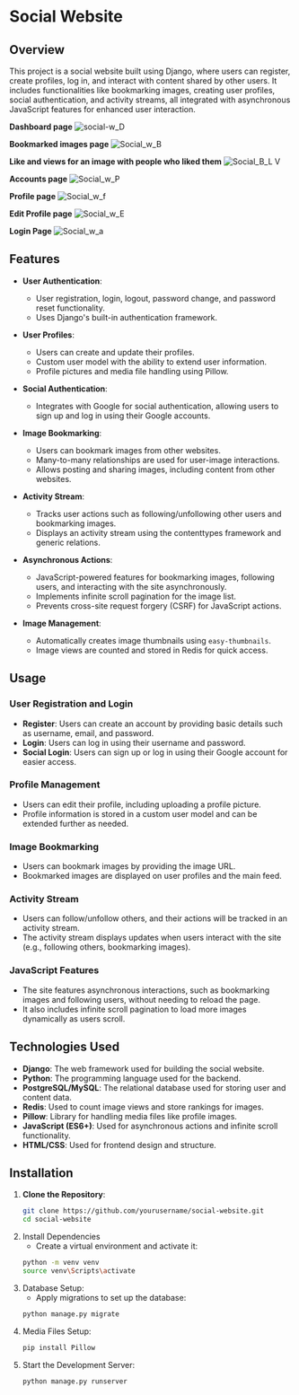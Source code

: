 # Social Website

## Overview
This project is a social website built using Django, where users can register, create profiles, log in, and interact with content shared by other users. It includes functionalities like bookmarking images, creating user profiles, social authentication, and activity streams, all integrated with asynchronous JavaScript features for enhanced user interaction.

**Dashboard page**
![social-w_D](https://github.com/user-attachments/assets/9f81e269-1500-4264-983f-5629b050eb7e)

**Bookmarked images page**
![Social_w_B](https://github.com/user-attachments/assets/de76ea5b-17a3-4e1f-92e3-ab65260a732c)

**Like and views for an image with people who liked them**
![Social_B_L V](https://github.com/user-attachments/assets/20a77a64-463f-4275-a1fa-2f78f7a3f1e9)

**Accounts page**
![Social_w_P](https://github.com/user-attachments/assets/2613102e-af54-49d2-a6b6-f0feef364866)

**Profile page**
![Social_w_f](https://github.com/user-attachments/assets/9648366a-9cb2-4ea4-bfbe-4aa9a4f24eb0)

**Edit Profile page**
![Social_w_E](https://github.com/user-attachments/assets/0baca3fb-7815-4ad9-960f-2184df5f69f6)

**Login Page**
![Social_w_a](https://github.com/user-attachments/assets/b37bf444-91d0-4bc1-99d5-3e466263c68b)


## Features

- **User Authentication**:
  - User registration, login, logout, password change, and password reset functionality.
  - Uses Django's built-in authentication framework.
  
- **User Profiles**:
  - Users can create and update their profiles.
  - Custom user model with the ability to extend user information.
  - Profile pictures and media file handling using Pillow.

- **Social Authentication**:
  - Integrates with Google for social authentication, allowing users to sign up and log in using their Google accounts.
  
- **Image Bookmarking**:
  - Users can bookmark images from other websites.
  - Many-to-many relationships are used for user-image interactions.
  - Allows posting and sharing images, including content from other websites.

- **Activity Stream**:
  - Tracks user actions such as following/unfollowing other users and bookmarking images.
  - Displays an activity stream using the contenttypes framework and generic relations.

- **Asynchronous Actions**:
  - JavaScript-powered features for bookmarking images, following users, and interacting with the site asynchronously.
  - Implements infinite scroll pagination for the image list.
  - Prevents cross-site request forgery (CSRF) for JavaScript actions.

- **Image Management**:
  - Automatically creates image thumbnails using `easy-thumbnails`.
  - Image views are counted and stored in Redis for quick access.
 
## Usage

### User Registration and Login
- **Register**: Users can create an account by providing basic details such as username, email, and password.
- **Login**: Users can log in using their username and password.
- **Social Login**: Users can sign up or log in using their Google account for easier access.

### Profile Management
- Users can edit their profile, including uploading a profile picture.
- Profile information is stored in a custom user model and can be extended further as needed.

### Image Bookmarking
- Users can bookmark images by providing the image URL.
- Bookmarked images are displayed on user profiles and the main feed.

### Activity Stream
- Users can follow/unfollow others, and their actions will be tracked in an activity stream.
- The activity stream displays updates when users interact with the site (e.g., following others, bookmarking images).

### JavaScript Features
- The site features asynchronous interactions, such as bookmarking images and following users, without needing to reload the page.
- It also includes infinite scroll pagination to load more images dynamically as users scroll.

## Technologies Used
- **Django**: The web framework used for building the social website.
- **Python**: The programming language used for the backend.
- **PostgreSQL/MySQL**: The relational database used for storing user and content data.
- **Redis**: Used to count image views and store rankings for images.
- **Pillow**: Library for handling media files like profile images.
- **JavaScript (ES6+)**: Used for asynchronous actions and infinite scroll functionality.
- **HTML/CSS**: Used for frontend design and structure.

## Installation

1. **Clone the Repository**:
   ```bash
   git clone https://github.com/yourusername/social-website.git
   cd social-website
2. Install Dependencies
   - Create a virtual environment and activate it:
   ```bash
   python -m venv venv
   source venv\Scripts\activate
3. Database Setup:
   - Apply migrations to set up the database:
   ```bash
   python manage.py migrate
   ```
4. Media Files Setup:
   ```bash
   pip install Pillow
   ```
5. Start the Development Server:
   ```bash
   python manage.py runserver
   ```
